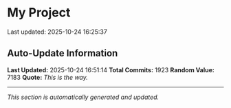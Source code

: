 # My Project


Last updated: 2025-10-24 16:25:37










































































































































































































































































































































































































































































































































































































































































































































































































































































































































































































































































































































































































































































































































































































































































































































































































































































































































































































































































































































































































































































































































































































































































































































































































## Auto-Update Information

**Last Updated:** 2025-10-24 16:51:14
**Total Commits:** 1923
**Random Value:** 7183
**Quote:** _This is the way._

---
_This section is automatically generated and updated._